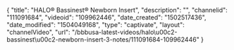 {
    "title": "HALO&reg; Bassinest&reg; Newborn Insert",
    "description": "",
    "channelid": "111091684",
    "videoid": "109962446",
    "date_created": "1502517436",
    "date_modified": "1504049168",
    "type": "captivate",
    "layout": "channelVideo",
    "url": "\/bbbusa-latest-videos\/halo\u00c2-bassinest\u00c2-newborn-insert-3-notes\/111091684-109962446"
}